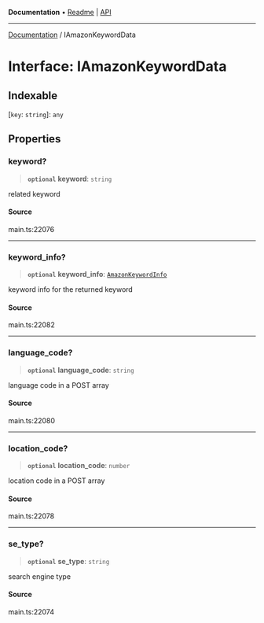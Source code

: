 **Documentation** • [Readme](../README.md) \| [API](../globals.md)

***

[Documentation](../README.md) / IAmazonKeywordData

# Interface: IAmazonKeywordData

## Indexable

 \[`key`: `string`\]: `any`

## Properties

### keyword?

> **`optional`** **keyword**: `string`

related keyword

#### Source

main.ts:22076

***

### keyword\_info?

> **`optional`** **keyword\_info**: [`AmazonKeywordInfo`](../classes/AmazonKeywordInfo.md)

keyword info for the returned keyword

#### Source

main.ts:22082

***

### language\_code?

> **`optional`** **language\_code**: `string`

language code in a POST array

#### Source

main.ts:22080

***

### location\_code?

> **`optional`** **location\_code**: `number`

location code in a POST array

#### Source

main.ts:22078

***

### se\_type?

> **`optional`** **se\_type**: `string`

search engine type

#### Source

main.ts:22074
